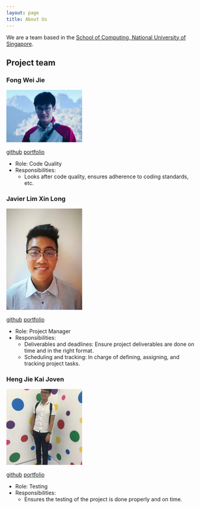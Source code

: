 ```yaml
---
layout: page
title: About Us
---
```


We are a team based in the [School of Computing, National University of Singapore](http://www.comp.nus.edu.sg).

## Project team

### Fong Wei Jie

<img src="images/weijie96.png" width="200px">

[github](https://github.com/WeiJie96)
[portfolio](team/weijie96.md)

* Role: Code Quality
* Responsibilities: 
    * Looks after code quality, ensures adherence to coding standards, etc.

### Javier Lim Xin Long

<img src="images/ijavierja.png" width="200px">

[github](https://github.com/ijavierja)
[portfolio](team/johndoe.md)

* Role: Project Manager
* Responsibilities:
    * Deliverables and deadlines: Ensure project deliverables are done on time and in the right format. 
    * Scheduling and tracking: In charge of defining, assigning, and tracking project tasks.


### Heng Jie Kai Joven

<img src="images/joven-heng.png" width="200px">

[github](http://github.com/Joven-Heng)
[portfolio](team/johndoe.md)

* Role: Testing
* Responsibilities: 
    * Ensures the testing of the project is done properly and on time.

